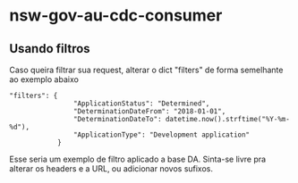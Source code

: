 # nsw-gov-au-cdc-consumer
## Usando filtros
Caso queira filtrar sua request, alterar o dict "filters" de forma semelhante ao exemplo abaixo
```
"filters": {
                "ApplicationStatus": "Determined",
                "DeterminationDateFrom": "2018-01-01", 
                "DeterminationDateTo": datetime.now().strftime("%Y-%m-%d"), 
                "ApplicationType": "Development application"
            }
```
Esse seria um exemplo de filtro aplicado a base DA.
Sinta-se livre pra alterar os headers e a URL, ou adicionar novos sufixos.
